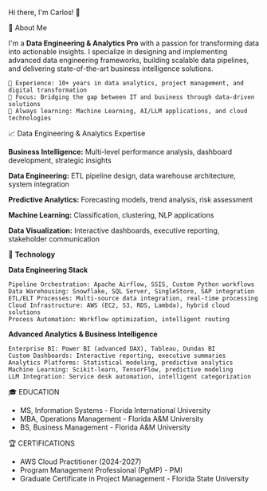Hi there, I'm Carlos! 👋

🚀 About Me

I'm a **Data Engineering & Analytics Pro** with a passion for transforming data into actionable insights. I specialize in designing and implementing advanced data engineering frameworks, building scalable data pipelines, and delivering state-of-the-art business intelligence solutions.

    💼 Experience: 10+ years in data analytics, project management, and digital transformation
    🎯 Focus: Bridging the gap between IT and business through data-driven solutions
    🌱 Always learning: Machine Learning, AI/LLM applications, and cloud technologies

📈 Data Engineering & Analytics Expertise

**Business Intelligence:** Multi-level performance analysis, dashboard development, strategic insights

**Data Engineering:** ETL pipeline design, data warehouse architecture, system integration

**Predictive Analytics:** Forecasting models, trend analysis, risk assessment

**Machine Learning:** Classification, clustering, NLP applications

**Data Visualization:** Interactive dashboards, executive reporting, stakeholder communication


🔬 **Technology**

**Data Engineering Stack**

    Pipeline Orchestration: Apache Airflow, SSIS, Custom Python workflows
    Data Warehousing: Snowflake, SQL Server, SingleStore, SAP integration
    ETL/ELT Processes: Multi-source data integration, real-time processing
    Cloud Infrastructure: AWS (EC2, S3, RDS, Lambda), hybrid cloud solutions
    Process Automation: Workflow optimization, intelligent routing


**Advanced Analytics & Business Intelligence**

    Enterprise BI: Power BI (advanced DAX), Tableau, Dundas BI
    Custom Dashboards: Interactive reporting, executive summaries
    Analytics Platforms: Statistical modeling, predictive analytics
    Machine Learning: Scikit-learn, TensorFlow, predictive modeling
    LLM Integration: Service desk automation, intelligent categorization


🎓 EDUCATION
- MS, Information Systems - Florida International University
- MBA, Operations Management - Florida A&M University
- BS, Business Management - Florida A&M University

🏆 CERTIFICATIONS
- AWS Cloud Practitioner (2024-2027)
- Program Management Professional (PgMP) - PMI
- Graduate Certificate in Project Management - Florida State University